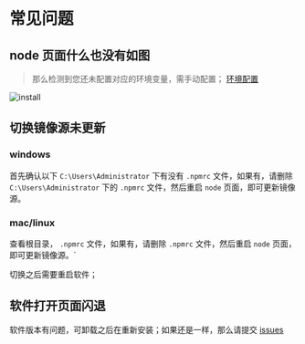 # 常见问题

## node 页面什么也没有如图

> 那么检测到您还未配置对应的环境变量，需手动配置； [环境配置](/personal/dev-tools/env.html)

![install](https://www.wangzevw.com/cdn-file/images/image.67xcldj0yr.webp)

## 切换镜像源未更新

### windows

首先确认以下 `C:\Users\Administrator` 下有没有 `.npmrc` 文件，如果有，请删除 `C:\Users\Administrator` 下的 `.npmrc` 文件，然后重启 `node` 页面，即可更新镜像源。

### mac/linux

查看根目录， `.npmrc` 文件，如果有，请删除 `.npmrc` 文件，然后重启 `node` 页面，即可更新镜像源。`

切换之后需要重启软件；

## 软件打开页面闪退

软件版本有问题，可卸载之后在重新安装；如果还是一样，那么请提交 [issues](https://github.com/wangxiaoze-view/dev-tools/issues)
